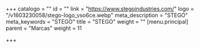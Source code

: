 +++
catalogo = ""
id = ""
link = "https://www.stegoindustries.com/"
logo = "/v1603230058/stego-logo_vso6ce.webp"
meta_description = "STEGO"
meta_keywords = "STEGO"
title = "STEGO"
weight = ""
[menu.principal]
parent = "Marcas"
weight = 11

+++
